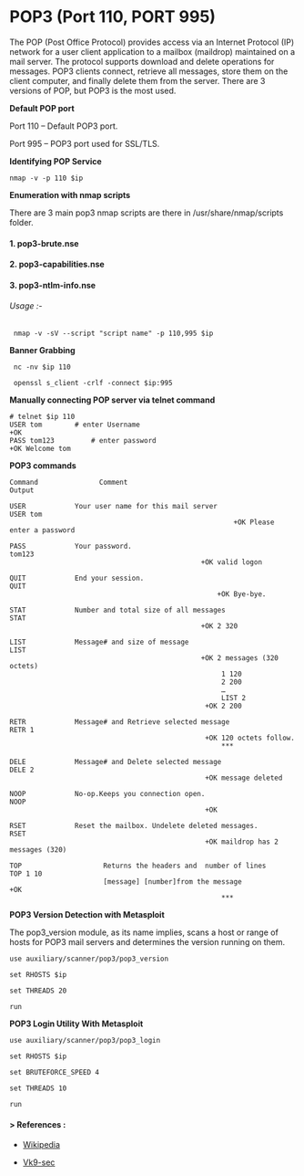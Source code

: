 
# POP3 (Port 110, PORT 995)
  
  The POP (Post Office Protocol) provides access via an Internet Protocol (IP) network for a user client application to a mailbox (maildrop) maintained on a mail server. The protocol supports download and delete operations for messages. POP3 clients connect, retrieve all messages, store them on the client computer, and finally delete them from the server.
	There are 3 versions of POP, but POP3 is the most used.
		
**Default POP port**	

Port 110  –     Default POP3 port. 

Port 995  –     POP3 port used for SSL/TLS.
		
**Identifying POP Service**	
    
    nmap -v -p 110 $ip
    
**Enumeration with nmap scripts**

There are 3 main pop3 nmap scripts are there in /usr/share/nmap/scripts folder.
#### 1. pop3-brute.nse

#### 2. pop3-capabilities.nse
 
#### 3. pop3-ntlm-info.nse
	
###### Usage :- 
    
     nmap -v -sV --script "script name" -p 110,995 $ip
    
**Banner Grabbing**	

     nc -nv $ip 110
    
     openssl s_client -crlf -connect $ip:995

**Manually connecting POP server via telnet command**	
   
    # telnet $ip 110
    USER tom   		# enter Username
    +OK
    PASS tom123	        # enter password
    +OK Welcome tom
    
**POP3 commands**
```
Command               Comment									    Output

USER			Your user name for this mail server			                    USER tom
								      		           +OK Please enter a password
																		
PASS			Your password.							            tom123
											   +OK valid logon

QUIT			End your session.						            QUIT
										           +OK Bye-bye.

STAT			Number and total size of all messages		                            STAT
											   +OK 2 320

LIST			Message# and size of message				                    LIST
											   +OK 2 messages (320 octets)
												    1 120
												    2 200
												    …
												    LIST 2
											    +OK 2 200
                                                 
RETR 			Message# and Retrieve selected message		                            RETR 1
											    +OK 120 octets follow.
												    ***

DELE 			Message# and Delete selected message		                            DELE 2
											    +OK message deleted

NOOP			No-op.Keeps you connection open.			                    NOOP
											    +OK

RSET			Reset the mailbox. Undelete deleted messages.                               RSET
											    +OK maildrop has 2 messages (320)

TOP                    Returns the headers and  number of lines                                     TOP 1 10	
                       [message] [number]from the message		                    +OK
												    ***

```
**POP3 Version Detection with Metasploit**

The pop3_version module, as its name implies, scans a host or range of hosts for POP3 mail servers and determines the version running on them.

    use auxiliary/scanner/pop3/pop3_version
    
    set RHOSTS $ip
    
    set THREADS 20
    
    run
	
**POP3 Login Utility With Metasploit**

    use auxiliary/scanner/pop3/pop3_login
    
    set RHOSTS $ip
    
    set BRUTEFORCE_SPEED 4
    
    set THREADS 10
    
    run
		
#### > References :

* [Wikipedia](https://en.wikipedia.org/wiki/Post_Office_Protocol)
  
* [Vk9-sec](https://vk9-sec.com/25110143-tcp-smtppop3imap-enumeration)
		
